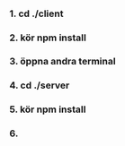######
### 1. cd ./client 
### 2. kör npm install
### 3. öppna andra terminal
### 4. cd ./server
### 5. kör npm install
### 6. 